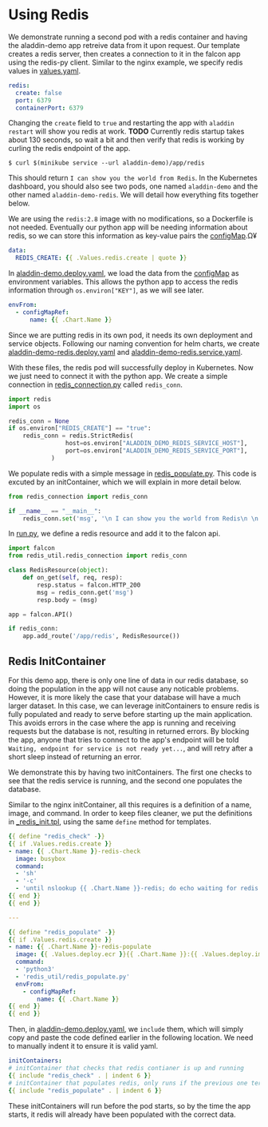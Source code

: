 # Using Redis
We demonstrate running a second pod with a redis container and having the aladdin-demo app retreive data from it upon request. Our template creates a redis server, then creates a connection to it in the falcon app using the redis-py client. Similar to the nginx example, we specify redis values in [values.yaml](../helm/aladdin-demo/values.yaml).
```yaml
redis:
  create: false
  port: 6379
  containerPort: 6379
```   
Changing the `create` field to `true` and restarting the app with `aladdin restart` will show you redis at work. **TODO** Currently redis startup takes about 130 seconds, so wait a bit and then verify that redis is working by curling the redis endpoint of the app. 
    
    $ curl $(minikube service --url aladdin-demo)/app/redis 
    
This should return `I can show you the world from Redis`. In the Kubernetes dashboard, you should also see two pods, one named `aladdin-demo` and the other named `aladdin-demo-redis`. We will detail how everything fits together below. 

We are using the `redis:2.8` image with no modifications, so a Dockerfile is not needed. Eventually our python app will be needing information about redis, so we can store this information as key-value pairs the [configMap](../helm/aladdin-demo/templates/aladdin-demo.configMap.yaml).Ω¥
```yaml
data:
  REDIS_CREATE: {{ .Values.redis.create | quote }}
```

In [aladdin-demo.deploy.yaml](../helm/aladdin-demo/templates/aladdin-demo.deploy.yaml), we load the data from the [configMap](../helm/aladdin-demo/templates/aladdin-demo.configMap.yaml) as environment variables. This allows the python app to access the redis information through `os.environ["KEY"]`, as we will see later. 
```yaml
envFrom:
  - configMapRef:
      name: {{ .Chart.Name }}
```
Since we are putting redis in its own pod, it needs its own deployment and service objects. Following our naming convention for helm charts, we create [aladdin-demo-redis.deploy.yaml](../helm/aladdin-demo/templates/aladdin-demo-redis.deploy.yaml) and [aladdin-demo-redis.service.yaml](../helm/aladdin-demo/templates/aladdin-demo-redis.service.yaml).

With these files, the redis pod will successfully deploy in Kubernetes. Now we just need to connect it with the python app. We create a simple connection in [redis_connection.py](../app/redis_util/redis_connection.py) called `redis_conn`.
```python
import redis
import os

redis_conn = None
if os.environ["REDIS_CREATE"] == "true":
    redis_conn = redis.StrictRedis(
                host=os.environ["ALADDIN_DEMO_REDIS_SERVICE_HOST"],
                port=os.environ["ALADDIN_DEMO_REDIS_SERVICE_PORT"],
            )
```
We populate redis with a simple message in [redis_populate.py](../app/redis_util/redis_populate.py). This code is excuted by an initContainer, which we will explain in more detail below.
```python
from redis_connection import redis_conn

if __name__ == "__main__":
    redis_conn.set('msg', '\n I can show you the world from Redis\n \n')
```
In [run.py](../app/run.py), we define a redis resource and add it to the falcon api.
```python
import falcon
from redis_util.redis_connection import redis_conn

class RedisResource(object):
    def on_get(self, req, resp):
        resp.status = falcon.HTTP_200
        msg = redis_conn.get('msg')
        resp.body = (msg)

app = falcon.API()

if redis_conn:
    app.add_route('/app/redis', RedisResource())
```
## Redis InitContainer
For this demo app, there is only one line of data in our redis database, so doing the population in the app will not cause any noticable problems. However, it is more likely the case that your database will have a much larger dataset. In this case, we can leverage initContainers to ensure redis is fully populated and ready to serve before starting up the main application. This avoids errors in the case where the app is running and receiving requests but the database is not, resulting in returned errors. By blocking the app, anyone that tries to connect to the app's endpoint will be told `Waiting, endpoint for service is not ready yet...`, and will retry after a short sleep instead of returning an error.

We demonstrate this by having two initContainers. The first one checks to see that the redis service is running, and the second one populates the database. 

Similar to the nginx initContainer, all this requires is a definition of a name, image, and command. In order to keep files cleaner, we put the definitions in [\_redis_init.tpl](../helm/aladdin-demo/templates/_redis_init.tpl), using the same `define` method for templates. 
```yaml
{{ define "redis_check" -}}
{{ if .Values.redis.create }}
- name: {{ .Chart.Name }}-redis-check
  image: busybox
  command:
  - 'sh'
  - '-c'
  - 'until nslookup {{ .Chart.Name }}-redis; do echo waiting for redis pod; sleep 2; done;'
{{ end }}
{{ end }}

---

{{ define "redis_populate" -}}
{{ if .Values.redis.create }}
- name: {{ .Chart.Name }}-redis-populate
  image: {{ .Values.deploy.ecr }}{{ .Chart.Name }}:{{ .Values.deploy.imageTag }}
  command:
  - 'python3'
  - 'redis_util/redis_populate.py'
  envFrom:
    - configMapRef:
        name: {{ .Chart.Name }}
{{ end }}
{{ end }}
```
Then, in [aladdin-demo.deploy.yaml](../helm/aladdin-demo/templates/aladdin-demo.deploy.yaml), we `include` them, which will simply copy and paste the code defined earlier in the following location. We need to manually indent it to ensure it is valid yaml.
```yaml    
initContainers:
# initContainer that checks that redis contianer is up and running
{{ include "redis_check" . | indent 6 }}
# initContainer that populates redis, only runs if the previous one terminates successfully
{{ include "redis_populate" . | indent 6 }}
```
These initContainers will run before the pod starts, so by the time the app starts, it redis will already have been populated with the correct data.

